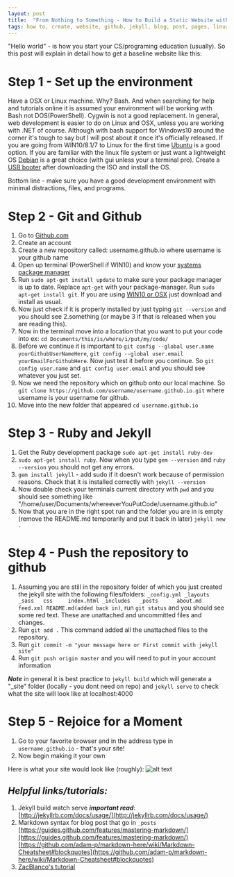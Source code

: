 ```yaml
---
layout: post
title:  "From Nothing to Something - How to Build a Static Website with Github and Jekyll"
tags: how to, create, website, github, jekyll, blog, post, pages, linux, windows, osx, tutorial
---
```

"Hello world" - is how you start your CS/programing education (usually). So this post will explain in detail how to get a baseline website like this:

# Step 1 - Set up the environment
Have a OSX or Linux machine. Why? Bash. And when searching for help and tutorials online it is assumed your environment will be working with Bash not DOS(PowerShell). Cygwin is not a good replacement. In general, web development is easier to do on Linux and OSX, unless you are working with .NET of course. Although with bash support for Windows10 around the corner it's tough to say but I will post about it once it's officially released. If you are going from WIN10/8.1/7 to Linux for the first time [Ubuntu](http://www.ubuntu.com/download/desktop) is a good option. If you are familiar with the linux file system or just want a lightweight OS [Debian](https://www.debian.org/CD/live/) is a great choice (with gui unless your a terminal pro). Create a [USB booter](http://www.pendrivelinux.com/universal-usb-installer-easy-as-1-2-3/) after downloading the ISO and install the OS.

Bottom line - make sure you have a good development environment with minimal distractions, files, and programs.

# Step 2 - Git and Github
1. Go to [Github.com](http://github.com)
2. Create an account
3. Create a new repository called: username.github.io where username is your github name
4. Open up terminal (PowerShell if WIN10) and know your [systems package manager](http://distrowatch.com/dwres.php?resource=package-management)
5. Run ```sudo apt-get install update``` to make sure your package manager is up to date. Replace ```apt-get``` with your package-manager. Run ```sudo apt-get install git```. If you are using [WIN10 or OSX](https://git-scm.com/book/en/v2/Getting-Started-Installing-Git) just download and install as usual.
6. Now just check if it is properly installed by just typing ```git --version``` and you should see 2.something (or maybe 3 if that is released when you are reading this).
7. Now in the terminal move into a location that you want to put your code into ex: ```cd Documents/this/is/where/i/put/my/code/```
8. Before we continue it is important to ```git config --global user.name yourGithubUserNameHere```, ```git config --global user.email yourEmailForGithubHere```. Now just test it before you continue. So ```git config user.name``` and ```git config user.email``` and you should see whatever you just set.
9. Now we need the repository which on github onto our local machine. So ```git clone https://github.com/username/username.github.io.git``` where username is your username for github.
10. Move into the new folder that appeared ```cd username.github.io```

# Step 3 - Ruby and Jekyll
1. Get the Ruby development package ```sudo apt-get install ruby-dev```
2. ```sudo apt-get install ruby```. Now when you type ```gem --version``` and ```ruby --version``` you should not get any errors.
3. ```gem install jekyll``` - add sudo if it doesn't work because of permission reasons. Check that it is installed correctly with ```jekyll --version```
4. Now double check your terminals current directory with ```pwd``` and you should see something like "/home/user/Documents/whereeverYouPutCode/username.github.io"
5. Now that you are in the right spot run and the folder you are in is empty (remove the README.md temporarily and put it back in later) ```jekyll new .```

# Step 4 - Push the repository to github
1. Assuming you are still in the repository folder of which you just created the jekyll site with the following files/folders: ```_config.yml _layouts    _sass   css     index.html
_includes   _posts      about.md    feed.xml README.md(added back in)```, run ```git status``` and you should see some red text. These are unattached and uncommitted files and changes.
2. Run ```git add .``` This command added all the unattached files to the repository.
3. Run ```git commit -m "your message here or First commit with jekyll site"```
4. Run ```git push origin master``` and you will need to put in your account information

***Note*** in general it is best practice to ```jekyll build``` which will generate a "\_site" folder (locally - you dont need on repo) and ```jekyll serve``` to check what the site will look like at localhost:4000

# Step 5 - Rejoice for a Moment
1. Go to your favorite browser and in the address type in ```username.github.io``` - that's your site!
2. Now begin making it your own

Here is what your site would look like (roughly):
![alt text](https://btruer.github.io/images/Jekyll.png)



## _Helpful links/tutorials:_

  1. Jekyll build watch serve ***important read***: [http://jekyllrb.com/docs/usage/](http://jekyllrb.com/docs/usage/)
  2. Markdown syntax for blog post that go in ```_posts``` [https://guides.github.com/features/mastering-markdown/](https://guides.github.com/features/mastering-markdown/)   [https://github.com/adam-p/markdown-here/wiki/Markdown-Cheatsheet#blockquotes](https://github.com/adam-p/markdown-here/wiki/Markdown-Cheatsheet#blockquotes)
  3. [ZacBlanco's tutorial](http://blanco.io/blog/jekyll/building-a-site-with-jekyll)
